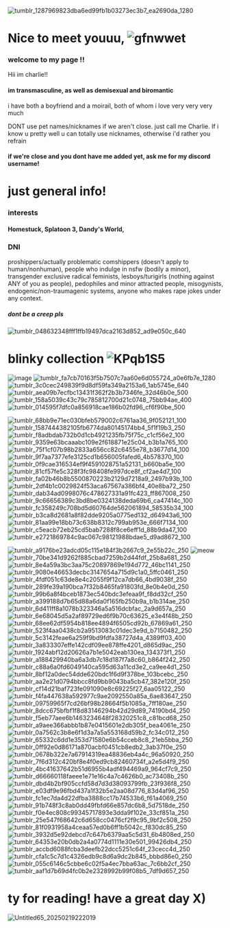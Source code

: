 
![tumblr_1287969823dba6ed99fb1b03273ec3b7_ea2690da_1280](https://github.com/user-attachments/assets/7fcfdf93-2ad4-4d80-9919-f9d9ed7cf5fb)

# Nice to meet youuu, ![gfnwwet](https://github.com/user-attachments/assets/a4d8344e-4729-4eba-b77f-06c82aa13d54)
### welcome to my page !! 

Hii im charlie!!




#### im transmasculine, as well as demisexual and biromantic

i have both a boyfriend and a moirail, both of whom i love very very very much

  DONT use pet names/nicknames if we aren't close. just call me Charlie. 
  If i know u pretty well u can totally use nicknames, otherwise i'd rather you refrain



#### if we're close and you dont have me added yet, ask me for my discord username!


# just general info!
### interests
#### Homestuck, Splatoon 3, Dandy's World, 

### DNI
proshippers/actually problematic comshippers (doesn't apply to human/nonhuman), people who indulge in nsfw (bodily a minor), transgender exclusive radical feminists, lesboys/turigirls (nothing against ANY of you as people), pedophiles and minor attracted people, misogynists, endogenic/non-traumagenic systems, anyone who makes rape jokes under any context.

##### dont be a creep pls




![tumblr_048632348fff1ffb19497dca2163d852_ad9e050c_640](https://github.com/user-attachments/assets/e5ed4942-7686-447e-a233-a43c0def57ee) 


# blinky collection  ![KPqb1S5](https://github.com/user-attachments/assets/5303724b-5cb0-42e5-a166-4d76002a6bac)

![image](https://github.com/user-attachments/assets/d7a538a9-1f49-4859-9102-f665bf74651c)
![tumblr_fa7cb70163f5b7507c7aa60e6d055724_a0e6fb7e_1280](https://github.com/user-attachments/assets/83a12a72-68f4-4e7f-a1dc-c890f71d0020)
![tumblr_3c0cec249839f9d8df59fa349a2153a6_1ab5745e_640](https://github.com/user-attachments/assets/76cd0c7a-d094-4d46-a2fa-73ff374ef23f)
![tumblr_aea09b7ecfbc13431f362f2b3b7346fe_32d46b0e_500](https://github.com/user-attachments/assets/f7475b84-da8a-4576-9c68-2af11e3cc68c)
![tumblr_158a5039c43c79c785812700d21c0748_75bb94ae_400](https://github.com/user-attachments/assets/2694fc00-154b-4f75-a077-407a623105d8)
![tumblr_014595f7dfc0a856918cae186b02fd96_cf6f90be_500](https://github.com/user-attachments/assets/530c4027-cf17-43e6-940a-62827b997487)


![tumblr_68bb9e71ec030bfeb579002c6761aa36_9f052121_100](https://github.com/user-attachments/assets/c8c45ca7-ddc3-407c-a642-45d113a3c228)
![tumblr_1587444382105fb6774da80145174bb4_5f1f19b3_250](https://github.com/user-attachments/assets/3a2ace86-f7aa-4a78-8f02-7c72976303ec)
![tumblr_f8adbdab732b0d1cb4921235fb75f75c_c1cf56e2_100](https://github.com/user-attachments/assets/c1d03a2a-c608-49c0-89fa-962c67380ae7)
![tumblr_9359e63bcaaabc109e2f618871e25c04_b3b1a765_100](https://github.com/user-attachments/assets/a9055cd5-3770-490f-be71-f720b37fe13d)
![tumblr_75f1cf07b98b2833a656cc82c6455e78_b3677d14_100](https://github.com/user-attachments/assets/fa6f0e97-0722-42cb-8572-e5ff8ff6b713)
![tumblr_9f7aa7377efe3125cd1b656005fafed6_4b578370_100](https://github.com/user-attachments/assets/f2df891a-4e84-4150-9a14-dcf78281e22b)
![tumblr_0f9cae316534ef9f4591028751a52131_b660ba5e_100](https://github.com/user-attachments/assets/8e02c573-e862-44c3-a0bd-c1852c660ed0)
![tumblr_81cf57fe5c328f3fc98408fe997dce8f_cf2ae4d7_100](https://github.com/user-attachments/assets/a8301637-38cd-4166-9600-e3acee785632)
![tumblr_fa02b46b8b5500870223b2129d7218a9_2497b93b_100](https://github.com/user-attachments/assets/4b775872-92b5-4b9b-b51f-950333942a69)
![tumblr_2df4b1c0029824f53aca67567a386bf4_40e8ba72_250](https://github.com/user-attachments/assets/98df67dd-c09a-407a-a6ee-b5df6e0a2a36)
![tumblr_dab34ad0998076c478627331a91fc423_ff867008_250](https://github.com/user-attachments/assets/ebb3a0cb-31ce-412d-ad80-b796954c8dc8)
![tumblr_9c66656389c3bd8be0324138deda69b6_ca47414c_100](https://github.com/user-attachments/assets/9dd77d3d-e3ad-4d50-9630-626f4151cc9f)
![tumblr_fc358249c708bd5d60764de562061894_58535b34_100](https://github.com/user-attachments/assets/69d2f3e0-1596-4747-b32f-77c59215b28e)
![tumblr_b3ca8d2681a8f82dde9205a0775ed132_d64943a6_100](https://github.com/user-attachments/assets/a1dd201e-32fb-4ea8-80d8-8a1671048700)
![tumblr_81aa99e18bb73c638b8312c799ab953e_666f7134_100](https://github.com/user-attachments/assets/8576a231-846e-427d-9435-5306c1fa0baf)
![tumblr_c5eacb72eb25cd5bab7288f8ce6eff1d_88b9da47_100](https://github.com/user-attachments/assets/c08e5543-91b9-47a5-bdd0-9d724256a1a8)
![tumblr_e2721869784c9ac067c98121988bdae5_d9ad8672_100](https://github.com/user-attachments/assets/8368b01e-f345-4f97-bd9c-337664405a20)




![tumblr_a9176be23adcd05c115e184f3b2667c9_2e55b22c_250](https://github.com/user-attachments/assets/68ffa388-c10c-4c49-8236-bf38f706c355)
![meow](https://github.com/user-attachments/assets/a2519aa2-5780-44a5-a4d8-62b483ea06cf) 
![tumblr_70be341d9262f885cbad7259b2d44fdf_25b8a681_250](https://github.com/user-attachments/assets/5a4f8726-40ca-4297-a1e6-64cc81521f10)
![tumblr_8e4a59a3bc3aa75c20897869e194d772_46bc1141_250](https://github.com/user-attachments/assets/e91bc6e7-5332-4e52-bd49-1822e87fb8b4)
![tumblr_9080e46653decbc3147654a715d9c1a0_5ffc0461_250](https://github.com/user-attachments/assets/400fd626-b588-4740-86e0-db3ea80c1099)
![tumblr_4fdf051c63de8e4c2055f9f12ca7db66_4bd9038f_250](https://github.com/user-attachments/assets/366fe5bb-bd88-4319-a040-41eab45eefca)
![tumblr_289fe39a190bca7f32b8465fa91803fd_8e0b4e0d_250](https://github.com/user-attachments/assets/5d310f28-b86a-4790-aa11-deb6cf767ced)
![tumblr_99b6a8f4bceb1873ec540bdc3efeaa9f_f8dd32cf_250](https://github.com/user-attachments/assets/25b11867-12f7-421a-97b1-df91913f0651)
![tumblr_a399188d7b65d88a6da0f165fb250b9a_b1b314ae_250](https://github.com/user-attachments/assets/e3906efa-112c-4c40-abd8-b6f32e877cf0)
![tumblr_6d411ff8a1078b323346a5a516dcbfac_2a9d657a_250](https://github.com/user-attachments/assets/6676a739-dd09-473c-aa82-96bbe387ef74)
![tumblr_6e68045d5a2af89729ed6f9b70c63625_e3e4f48b_250](https://github.com/user-attachments/assets/2bb45104-6aca-404c-a807-f3a521b8e2cf)
![tumblr_68ee62df5954b818ee4894f6505cd92b_67869a61_250](https://github.com/user-attachments/assets/e6af14d7-4d6a-42ea-b798-e9445dde8abe)
![tumblr_523f4aa0438cb2a9513083c01dec3e9d_b7150482_250](https://github.com/user-attachments/assets/a5090fe0-75a8-41ee-8cbd-4910aeab51b1)
![tumblr_5c3142feae6a259f9bd9fdfa38727d4a_4389ff03_400](https://github.com/user-attachments/assets/c2fe5b22-750f-4756-aa6b-d35d2b4b958a)
![tumblr_3a833307effe142cdf09ee878ffe4201_d865d9ac_250](https://github.com/user-attachments/assets/482b6043-f3f3-43ce-8087-3dd121f0ecb6)
![tumblr_1924abf12d20626a7b1e5042eab130ea_134373f1_250](https://github.com/user-attachments/assets/6d1a9439-d00c-40ce-a1dc-1465fcfeec28)
![tumblr_a188429940ba6a3db7c18d187f7a8c60_b864f242_250](https://github.com/user-attachments/assets/1a10cad1-93a5-4eff-b903-6953b3be245c)
![tumblr_c88a6a0fd6049140ca595d63a11cd3e2_ca9ee4d1_250](https://github.com/user-attachments/assets/74bb2611-eedf-4487-99ef-89b17e3cd737)
![tumblr_8bf12a0dec54dde620bdc1f6d9f378be_103bcebc_250](https://github.com/user-attachments/assets/34af5308-e23a-4175-b6fe-29f442f3dceb)
![tumblr_aa2e21d0794bbcc8fd9bb9043ba5cb47_382e120f_250](https://github.com/user-attachments/assets/71694dc4-5e6b-4865-8a36-746d1db33fea)
![tumblr_cf14d21baf723fe091090e8c69225f27_6aa05122_250](https://github.com/user-attachments/assets/d7a887e0-14ae-4a6f-af7d-cdd42db42735)
![tumblr_f4fa447638a592977c9ae2092550a85a_6ae83647_250](https://github.com/user-attachments/assets/601f964c-c7c5-4b39-8779-b010c7688f6d)
![tumblr_09759965f7cd26bf98b28664f5b1085a_7ff180ae_250](https://github.com/user-attachments/assets/09298ea9-4e3c-40b8-96e3-86693edcb55f)
![tumblr_8dcc675bfbf1f8d83146294b42d29d89_74190bd4_250](https://github.com/user-attachments/assets/201e54b6-e489-4c7f-9fb2-e165af248963)![tumblr_f5eb77aee6b1463234648f28320251c8_c81bcd68_250](https://github.com/user-attachments/assets/0e1e8281-66d4-495b-ab66-b910a25cd90d)
![tumblr_a9aee366abbb1b87e0415601e2db305f_bea4061e_250](https://github.com/user-attachments/assets/1281bd6d-6639-4cf5-8a61-03e7655b4d15)![tumblr_0a7562c3b8e6f1d3a7a5a553168d59b2_fc34c012_250](https://github.com/user-attachments/assets/82a4d0a4-08c9-49d2-85ff-777acd02c135)
![tumblr_65332c6dd1e353d71580e6b54cceb8c8_21eb5bba_250](https://github.com/user-attachments/assets/1b91ad16-c83e-44a2-a868-7c4430c32133)
![tumblr_0ff92e0d86171a870acbf0451cb8edb2_3ab37f0e_250](https://github.com/user-attachments/assets/77b7e561-ce0a-4d0f-9af9-b70e27b3e240)
![tumblr_0678b322e7a67914319ea48836eb4a4c_96a50920_250](https://github.com/user-attachments/assets/e8720f3b-cfbd-4c9c-b0e8-c5ccab7d49fb)
![tumblr_7f6d312c420bf8e4f0ed9cb82460734f_a2e5d4f9_250](https://github.com/user-attachments/assets/d73f9376-df7c-43dc-bc37-e4cd1ebd7a2b)
![tumblr_4bc41637642b51d6955b4adf494469a9_964cf7c9_250](https://github.com/user-attachments/assets/5d0b0b06-2d7e-4dbe-b1a3-e4b0afa72112)
![tumblr_d66660118faeee1e71e16c4a7c4626b0_ac73408b_250](https://github.com/user-attachments/assets/40c7e0a4-7b32-4a79-ad90-de00161e4b0e)
![tumblr_dbd4b2bf905ccfd58d7d3d38093799fb_23f936f8_250](https://github.com/user-attachments/assets/c2281553-af07-4426-bfd5-0484f6ef86d1)
![tumblr_e03df9e96fbd437a1f32b5e2aa08d776_83d4af96_250](https://github.com/user-attachments/assets/e7397efe-ac15-4537-a9b1-897856b1f62e)
![tumblr_fc1ec7da4d22dfba3888cc17b74533b6_f61a4069_250](https://github.com/user-attachments/assets/f3de59c4-6475-48d9-a91b-48303850acb7)
![tumblr_91b748f3c8ab0dd49fbfd66e857dc6b8_5d7518de_250](https://github.com/user-attachments/assets/07ee7cf3-c1e6-4e94-9947-f9d81ec9d8ab)
![tumblr_f0e4ec808c99345717893e3dda9f102e_33cf851a_250](https://github.com/user-attachments/assets/6d0b82c2-09cb-494d-a319-583a65d50ec1)
![tumblr_25e547f68642c6d658cc0476cf2f9c95_9bf2c508_250](https://github.com/user-attachments/assets/2a55c941-64f5-4bf9-9570-c38e37efda9f)
![tumblr_81f0931958a4ceaa57ed0b6ff1b5042c_f830dc85_250](https://github.com/user-attachments/assets/b76f6ece-6c1d-418a-b302-1653991b3ab1)
![tumblr_3932d5e92debcd7c647b6379aa5c5d31_6b4808ed_250](https://github.com/user-attachments/assets/4a28f42d-3ec6-4fa1-a6be-235ab495225d)
![tumblr_64353e20b0db2a4a0774d1111e30e501_99426db4_250](https://github.com/user-attachments/assets/d4542ea4-7204-42d2-bf32-a5a54a9d05e9)
![tumblr_accbd6088fcba3deefb22dcc5251c64f_23cecc4d_250](https://github.com/user-attachments/assets/0f01331c-4988-449f-b899-e1e96761e763)
![tumblr_cfa1c5c7d1c4326edb9c8d6a9dc2b845_bbbd86e0_250](https://github.com/user-attachments/assets/e46ba974-1da0-4ece-90aa-1f064dba67c3)
![tumblr_055c6146c5cbbe6c02f5a4ec7bba63ac_7c6bb2cf_250](https://github.com/user-attachments/assets/39da3218-918a-42be-a473-d76d67f2c5ad)
![tumblr_aaf1d7b69d4fc0b2e2328992b99f08b5_7df9d657_250](https://github.com/user-attachments/assets/59054458-7796-420b-b02a-7c0868a66806)




# ty for reading! have a great day X)

![Untitled65_20250219222019](https://github.com/user-attachments/assets/2e5196dc-2329-4caa-a80c-378e594e5a44)



